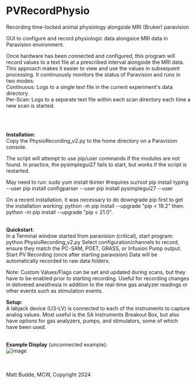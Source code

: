 # PVRecordPhysio
Recording time-locked animal physiology alongside MRI (Bruker) paravision

GUI to configure and record physiologic data alongsice MRI data in Paravision environment.

Once hardware has been connected and configured, this program will record values to a text file at a prescribed 
interval alongside the MRI data. This approach makes it easier to view and use the values in subsequent processing. 
It continuously monitors the status of Paravision and runs in two modes:
  <br>Continuous: Logs to a single text file in the current experiment's data directory.
  <br>Per-Scan: Logs to a separate text file within each scan directory each time a new scan is started.

<br><br>

**Installation**: <br>
Copy the PhysioRecording_v2.py to the home directory on a Paravision console.

The script will attempt to use pip/user commands if the modules are not found. 
In practice, the pysimplegui27 fails to start, but works if the script is restarted.

May need to run:
sudo yum install tkinter  #requires su/root
pip install typing --user
pip install configparser --user
pip install pysimplegui27 --user

On a recent installation, it was necessary to do downgrade pip first to get the installation working:
python -m pip install --upgrade "pip < 19.2"
then:
python -m pip install --upgrade "pip < 21.0".
<br><br>


**Quickstart**:<br>
In a Terminal window started from paravision (critical), start program: python PhysioRecording_v2.py
Select configuration/channels to record, ensure they match the PC-SAM, POET, GRASS, or Infusion Pump output.
Start PV Recording (once after starting paravision)
Data will be automatically recorded to raw data folders.

Note: Custom Values/Flags can be set and updated during scans, but they have to be enabled
prior to starting recording. Useful for recording changes in delivered anesthesia in addition
to the real-time gas analyzer readings or other events such as stimulation events.

**Setup**:<br>
A labjack device (U3-LV) is connected to each of the instruments to capture analog values.
Most useful is the SA Instruments Breakout Box, but also have options for gas analyzers, pumps, and stimulators, 
some of which have been used.
<br><br>

**Example Display** (unconnected example):<br>
![image](https://github.com/user-attachments/assets/1bdc22e0-cef0-47a8-ba0c-38accdf73fab)


<br><br>
Matt Budde, MCW, Copyright 2024
